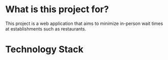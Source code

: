# What is this project for?
This project is a web application that aims to minimize in-person wait times at establishments such as restaurants.

# Technology Stack